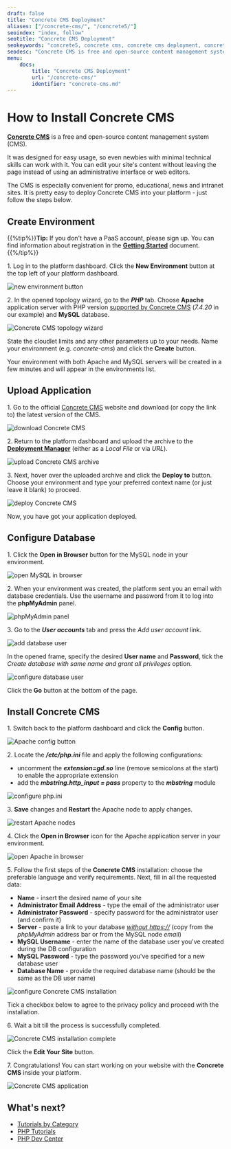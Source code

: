 ```yaml
---
draft: false
title: "Concrete CMS Deployment"
aliases: ["/concrete-cms/", "/concrete5/"]
seoindex: "index, follow"
seotitle: "Concrete CMS Deployment"
seokeywords: "concrete5, concrete cms, concrete cms deployment, concrete cms guide, deploy concrete5, concrete cms installation, concrete cms paas, install concrete5 cms, concrete cms php hosting"
seodesc: "Concrete CMS is free and open-source content management system (CMS) that can be easily deployed to the PHP environment at the platform."
menu:
    docs:
        title: "Concrete CMS Deployment"
        url: "/concrete-cms/"
        identifier: "concrete-cms.md"
---
```


# How to Install Concrete CMS

**[Concrete CMS](https://www.concretecms.com/)** is a free and open-source content management system (CMS).

It was designed for easy usage, so even newbies with minimal technical skills can work with it. You can edit your site's content without leaving the page instead of using an administrative interface or web editors.

The CMS is especially convenient for promo, educational, news and intranet sites. It is pretty easy to deploy Concrete CMS into your platform - just follow the steps below.


## Create Environment

{{%tip%}}**Tip:** If you don't have a PaaS account, please sign up. You can find information about registration in the **[Getting Started](/getting-started/)** document.{{%/tip%}}

1\. Log in to the platform dashboard. Click the **New Environment** button at the top left of your platform dashboard.

![new environment button](01-new-environment-button.png)

2\. In the opened topology wizard, go to the ***PHP*** tab. Choose **Apache** application server with PHP version [supported by Concrete CMS](https://documentation.concretecms.org/developers/introduction/system-requirements) (*7.4.20* in our example) and **MySQL** database.

![Concrete CMS topology wizard](02-concrete-cms-topology-wizard.png)

State the cloudlet limits and any other parameters up to your needs. Name your environment (e.g. *concrete-cms*) and click the **Create** button.

Your environment with both Apache and MySQL servers will be created in a few minutes and will appear in the environments list.


## Upload Application

1\. Go to the official [Concrete CMS](https://www.concretecms.org/download) website and download (or copy the link to) the latest version of the CMS.

![download Concrete CMS](03-download-concrete-cms.png)

2\. Return to the platform dashboard and upload the archive to the **[Deployment Manager](/deployment-manager/)** (either as a *Local File* or via *URL*).

![upload Concrete CMS archive](04-upload-concrete-cms-archive.png)

3\. Next, hover over the uploaded archive and click the **Deploy to** button. Choose your environment and type your preferred context name (or just leave it blank) to proceed.

![deploy Concrete CMS](05-deploy-concrete-cms.png)

Now, you have got your application deployed.


## Configure Database

1\. Click the **Open in Browser** button for the MySQL node in your environment.

![open MySQL in browser](06-open-mysql-in-browser.png)

2\. When your environment was created, the platform sent you an email with database credentials. Use the username and password from it to log into the **phpMyAdmin** panel.

![phpMyAdmin panel](07-phpmyadmin-panel.png)

3\. Go to the ***User accounts*** tab and press the *Add user account* link.

![add database user](08-add-database-user.png)

In the opened frame, specify the desired **User name** and **Password**, tick the *Create database with same name and grant all privileges* option.

![configure database user](09-configure-database-user.png)

Click the **Go** button at the bottom of the page.


## Install Concrete CMS

1\. Switch back to the platform dashboard and click the **Config** button.

![Apache config button](10-apache-config-button.png)

2\. Locate the ***/etc/php.ini*** file and apply the following configurations:

- uncomment the ***extension=gd.so*** line (remove semicolons at the start) to enable the appropriate extension
- add the ***mbstring.http_input = pass*** property to the ***mbstring*** module

![configure php.ini](11-configure-phpini.png)

3\. **Save** changes and **Restart** the Apache node to apply changes.

![restart Apache nodes](12-restart-apache-nodes.png)

4\. Click the **Open in Browser** icon for the Apache application server in your environment.

![open Apache in browser](13-open-apache-in-browser.png)

5\. Follow the first steps of the **Concrete CMS** installation: choose the preferable language and verify requirements. Next, fill in all the requested data:

- **Name** - insert the desired name of your site
- **Administrator Email Address** - type the email of the administrator user
- **Administrator Password** - specify password for the administrator user (and confirm it)
- **Server** - paste a link to your database <u>*without https://*</u> (copy from the *phpMyAdmin* address bar or from the MySQL node *email*)
- **MySQL Username** - enter the name of the database user you've created during the DB configuration
- **MySQL Password** - type the password you've specified for a new database user
- **Database Name** - provide the required database name (should be the same as the DB user name)

![configure Concrete CMS installation](14-configure-concrete-cms-installation.png)

Tick a checkbox below to agree to the privacy policy and proceed with the installation.

6\. Wait a bit till the process is successfully completed.

![Concrete CMS installation complete](15-concrete-cms-installation-complete.png)

Click the **Edit Your Site** button.

7\. Congratulations! You can start working on your website with the **Concrete CMS** inside your platform.

![Concrete CMS application](16-concrete-cms-application.png)


## What's next?

* [Tutorials by Category](/tutorials-by-category/)
* [PHP Tutorials](/php-tutorials/)
* [PHP Dev Center](/php-center/)
